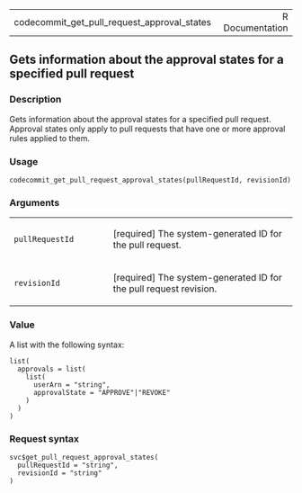 <table style="width: 100%;">
<tbody>
<tr class="odd">
<td>codecommit_get_pull_request_approval_states</td>
<td style="text-align: right;">R Documentation</td>
</tr>
</tbody>
</table>

## Gets information about the approval states for a specified pull request

### Description

Gets information about the approval states for a specified pull request.
Approval states only apply to pull requests that have one or more
approval rules applied to them.

### Usage

    codecommit_get_pull_request_approval_states(pullRequestId, revisionId)

### Arguments

<table>
<colgroup>
<col style="width: 35%" />
<col style="width: 65%" />
</colgroup>
<tbody>
<tr class="odd">
<td><code
id="codecommit_get_pull_request_approval_states_:_pullRequestId">pullRequestId</code></td>
<td><p>[required] The system-generated ID for the pull request.</p></td>
</tr>
<tr class="even">
<td><code
id="codecommit_get_pull_request_approval_states_:_revisionId">revisionId</code></td>
<td><p>[required] The system-generated ID for the pull request
revision.</p></td>
</tr>
</tbody>
</table>

### Value

A list with the following syntax:

    list(
      approvals = list(
        list(
          userArn = "string",
          approvalState = "APPROVE"|"REVOKE"
        )
      )
    )

### Request syntax

    svc$get_pull_request_approval_states(
      pullRequestId = "string",
      revisionId = "string"
    )
